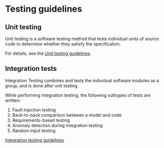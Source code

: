# Testing guidelines

## Unit testing

Unit testing is a software testing method that tests individual units of source code to determine whether they satisfy the specification.


For details, see the [Unit testing guidelines](unit-testing.md).

## Integration tests

Integration Testing combines and tests the individual software modules as a group, and is done after unit testing.

While performing integration testing, the following subtypes of tests are written:

1. Fault injection testing
2. Back-to-back comparison between a model and code
3. Requirements-based testing
4. Anomaly detection during integration testing
5. Random input testing

[Integration testing guidelines](integration-testing.md)
